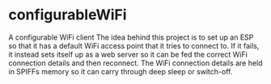 # configurableWiFi
A configurable WiFi client
The idea behind this project is to set up an ESP so that it has a default WiFi access point that it tries to connect to. If it fails, it instead sets itself up as a web server so it can be fed the correct WiFi connection details and then reconnect. The WiFi connection details are held in SPIFFs memory so it can carry through deep sleep or switch-off. 
